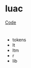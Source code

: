 # luac 
[Code](http://219.238.4.226/files/6063000005323B9C/www.lua.org/ftp/lua-5.3.4.tar.gz)

# 

- tokens
- lt
- ltm
- r
- lib
